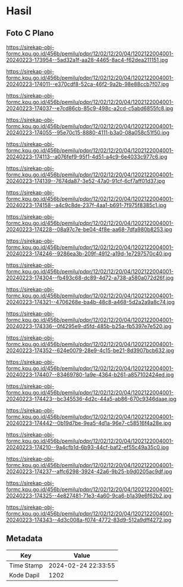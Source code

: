 # Hasil

## Foto C Plano

https://sirekap-obj-formc.kpu.go.id/456b/pemilu/pdpr/12/02/12/20/04/1202122004001-20240223-173954--5ad32a1f-aa28-4465-8ac4-f62dea211151.jpg

https://sirekap-obj-formc.kpu.go.id/456b/pemilu/pdpr/12/02/12/20/04/1202122004001-20240223-174011--e370cdf8-52ca-46f2-9a2b-98e88ccb7f07.jpg

https://sirekap-obj-formc.kpu.go.id/456b/pemilu/pdpr/12/02/12/20/04/1202122004001-20240223-174037--e7cd86cb-85c9-498c-a2cd-c5abd6855fc8.jpg

https://sirekap-obj-formc.kpu.go.id/456b/pemilu/pdpr/12/02/12/20/04/1202122004001-20240223-174055--95e70c15-8880-4111-b3a0-08a058c51f50.jpg

https://sirekap-obj-formc.kpu.go.id/456b/pemilu/pdpr/12/02/12/20/04/1202122004001-20240223-174113--a076fef9-95f1-4d51-a4c9-6e4033c977c6.jpg

https://sirekap-obj-formc.kpu.go.id/456b/pemilu/pdpr/12/02/12/20/04/1202122004001-20240223-174139--7674da87-3e52-47a0-91cf-6cf7aff01d37.jpg

https://sirekap-obj-formc.kpu.go.id/456b/pemilu/pdpr/12/02/12/20/04/1202122004001-20240223-174158--a4c9c8de-237f-4aa1-b691-7f975f8385c1.jpg

https://sirekap-obj-formc.kpu.go.id/456b/pemilu/pdpr/12/02/12/20/04/1202122004001-20240223-174228--08a97c7e-be04-4f8e-aa68-7dfa980b8253.jpg

https://sirekap-obj-formc.kpu.go.id/456b/pemilu/pdpr/12/02/12/20/04/1202122004001-20240223-174246--9286ea3b-209f-4912-a19d-1e7297570c40.jpg

https://sirekap-obj-formc.kpu.go.id/456b/pemilu/pdpr/12/02/12/20/04/1202122004001-20240223-174304--fb493c68-dc89-4d72-a738-a580a072d26f.jpg

https://sirekap-obj-formc.kpu.go.id/456b/pemilu/pdpr/12/02/12/20/04/1202122004001-20240223-174321--4706268e-ba4b-48c8-a468-5d2a2a9a8c74.jpg

https://sirekap-obj-formc.kpu.go.id/456b/pemilu/pdpr/12/02/12/20/04/1202122004001-20240223-174336--0f4295e9-d5fd-485b-b25a-fb5397e7e520.jpg

https://sirekap-obj-formc.kpu.go.id/456b/pemilu/pdpr/12/02/12/20/04/1202122004001-20240223-174352--624e0079-28e9-4c15-be21-8d3907bcb632.jpg

https://sirekap-obj-formc.kpu.go.id/456b/pemilu/pdpr/12/02/12/20/04/1202122004001-20240223-174407--83469780-1a9e-4364-b261-a857102424ed.jpg

https://sirekap-obj-formc.kpu.go.id/456b/pemilu/pdpr/12/02/12/20/04/1202122004001-20240223-174423--bc345536-4d2c-44a5-ab86-670c9346daae.jpg

https://sirekap-obj-formc.kpu.go.id/456b/pemilu/pdpr/12/02/12/20/04/1202122004001-20240223-174442--0b19d7be-9ea5-4d1a-96e7-c58516f4a28e.jpg

https://sirekap-obj-formc.kpu.go.id/456b/pemilu/pdpr/12/02/12/20/04/1202122004001-20240223-174210--9a4cfb1d-6b93-44cf-baf2-ef55c49a35c0.jpg

https://sirekap-obj-formc.kpu.go.id/456b/pemilu/pdpr/12/02/12/20/04/1202122004001-20240223-174237--affc6298-3924-42a6-9b25-b9d0205ac9df.jpg

https://sirekap-obj-formc.kpu.go.id/456b/pemilu/pdpr/12/02/12/20/04/1202122004001-20240223-174325--4e827481-71e3-4a60-9ca6-b1a39e6f62b2.jpg

https://sirekap-obj-formc.kpu.go.id/456b/pemilu/pdpr/12/02/12/20/04/1202122004001-20240223-174343--4d3c008a-f074-4772-83d9-512a9dff4272.jpg


## Metadata

| Key        | Value               |
| ---------- | ------------------- |
| Time Stamp | 2024-02-24 22:33:55 |
| Kode Dapil | 1202                |



